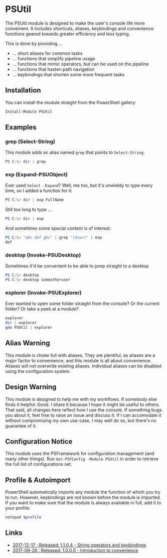 # PSUtil

The PSUtil module is designed to make the user's console life more convenient. It includes shortcuts, aliases, keybindings and convenience functions geared towards greater efficiency and less typing.

This is done by providing ...

 - ... short aliases for common tasks
 - ... functions that simplify pipeline usage
 - ... functions that mimic operators, but can be used on the pipeline
 - ... functions that hasten path navigation
 - ... keybindings that shorten some more frequent tasks
 
 ## Installation
 
 You can install the module straight from the PowerShell gallery:
 ```powershell
 Install-Module PSUtil
 ```
 
 ## Examples
 ### grep (Select-String)
 
 This module adds an alias named `grep` that points to `Select-String`:
 ```powershell
 PS C:\> dir | grep
 ```
 
 ### exp (Expand-PSUObject)
 
 Ever used `Select -Expand`? Well, me too, but it's unwieldy to type every time, so I added a function for it:
 ```powershell
 PS C:\> dir | exp FullName
 ```
 Still too long to type ...
 ```powershell
 PS C:\> dir | exp
 ```
 And sometimes some special content is of interest:
 ```powershell
 PS C:\> "abc def ghi" | grep "(d\w+)" | exp
 def
 ```
 
 ### desktop (Invoke-PSUDesktop)
 
 Sometimes it'd be convenient to be able to jump straight to a desktop
```powershell
PS C:\> desktop
PS C:\> desktop someotheruser
```

### explorer (Invoke-PSUExplorer)

Ever wanted to open some folder straight from the console? Or the current folder? Or take a peek at a module?
```powershell
explorer
dir | explorer
gmo PSUtil | explorer
```
 
 ## Alias Warning
 
 This module is choke full with aliases. They are plentiful, as aliases are a major factor to convenience, and this module is all about convenience.
 Aliases will not overwrite existing aliases.
 Individual aliases can be disabled using the configuration system.
 
 ## Design Warning
 
 This module is designed to help me with my workflows.
 If somebody else finds it helpful: Good. I share it because I hope it might be useful to others.
 That said, all changes here reflect how I use the console.
 If something bugs you about it, feel free to raise an issue and discuss it.
 If I can accomodate it without compromising my own use-case, I may well do so, but there's no guarantee of it.
 
 ## Configuration Notice

This module uses the PSFramework for configuration management (and many other things).
Run `Get-PSFConfig -Module PSUtil` in order to retrieve the full list of configurations set.

## Profile & Autoimport

PowerShell automatically imports any module the function of which you try to run.
However, keybindings are not known before the module is imported.
If you want to make sure that the module is always available in full, add it to your profile:
```powershell
notepad $profile
```

## Links

 - [2017-12-17 : Released: 1.1.0.4 - String operators and keybindings](https://allthingspowershell.blogspot.com/2017/12/keybdindings-and-string-manipulation.html)
 - [2017-09-26 : Released: 1.0.0.0 - Introduction to convenience](https://allthingspowershell.blogspot.com/2017/09/releasing-new-module-enter-psutil.html)